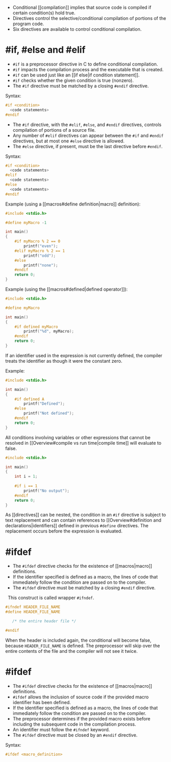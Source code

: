 - Conditional [[compilation]] implies that source code is compiled if certain condition(s) hold true.
- Directives control the selective/conditional compilation of portions of the program code.
- Six directives are available to control conditional compilation.

# \#if,  \#else and   \#elif

- `#if` is a preprocessor directive in C to define conditional compilation.
- `#if` impacts the compilation process and the executable that is created.
- `#if` can be used just like an [[if else|if condition statement]].
- `#if` checks whether the given condition is true (nonzero).
- The `#if` directive must be matched by a closing `#endif` directive.

Syntax:

```C
#if <condition>
  <code statements>
#endif
```

- The `#if` directive, with the `#elif`, `#else`, and `#endif` directives, controls compilation of portions of a source file.
- Any number of `#elif` directives can appear between the `#if` and `#endif` directives, but at most one `#else` directive is allowed.
- The `#else` directive, if present, must be the last directive before `#endif`.

Syntax:

```C
#if <condition>
  <code statements>
#elif
  <code statements>
#else
  <code statements>
#endif
```

Example (using a [[macros#define definition|macro]] definition):

```C
#include <stdio.h>

#define myMacro -1

int main() 
{
	#if myMacro % 2 == 0
	    printf("even");
	#elif myMacro % 2 == 1 
	    printf("odd");
	#else
	    printf("none");
	#endif
	return 0;
}
```

Example (using the [[macros#defined|defined operator]]):

```C
#include <stdio.h>

#define myMacro

int main() 
{
	#if defined myMacro
	    printf("%d", myMacro);
	#endif
	return 0;
}
```

If an identifier used in the expression is not currently defined, the compiler treats the identifier as though it were the constant zero.

Example:

```C
#include <stdio.h>

int main() 
{
	#if defined A
	    printf("Defined");
	#else
	    printf("Not defined");
	#endif
	return 0;
}
```

All conditions involving variables or other expressions that cannot be resolved in [[Overview#compile vs run time|compile time]] will evaluate to false.

```C
#include <stdio.h>

int main() 
{
    int i = 1;
    
	#if i == 1  
	    printf("No output");
	#endif
	return 0;
}
```

As [[directives]] can be nested, the condition in an `#if` directive is subject to text replacement and can contain references to [[Overview#definition and declarations|identifiers]] defined in previous `#define` directives. The replacement occurs before the expression is evaluated.

# \#ifdef

- The `#ifdef` directive checks for the existence of [[macros|macro]] definitions.
- If the identifier specified is defined as a macro, the lines of code that immediately follow the condition are passed on to the compiler.
- The `#ifdef` directive must be matched by a closing `#endif` directive.

 
This construct is called wrapper `#ifndef`.

```c
#ifndef HEADER_FILE_NAME
#define HEADER_FILE_NAME

   /* the entire header file */

#endif
```

When the header is included again, the conditional will become false, because `HEADER_FILE_NAME` is defined. The preprocessor will skip over the entire contents of the file and the compiler will not see it twice.




# \#ifdef

- The `#ifdef` directive checks for the existence of [[macros|macro]] definitions.
- `#ifdef` allows the inclusion of source code if the provided macro identifier has been defined.
- If the identifier specified is defined as a macro, the lines of code that immediately follow the condition are passed on to the compiler.
- The preprocessor determines if the provided macro exists before including the subsequent code in the compilation process.
- An identifier must follow the `#ifndef` keyword.
- The `#ifdef` directive must be closed by an `#endif` directive.

Syntax:

```C
#ifdef <macro_definition>
```




